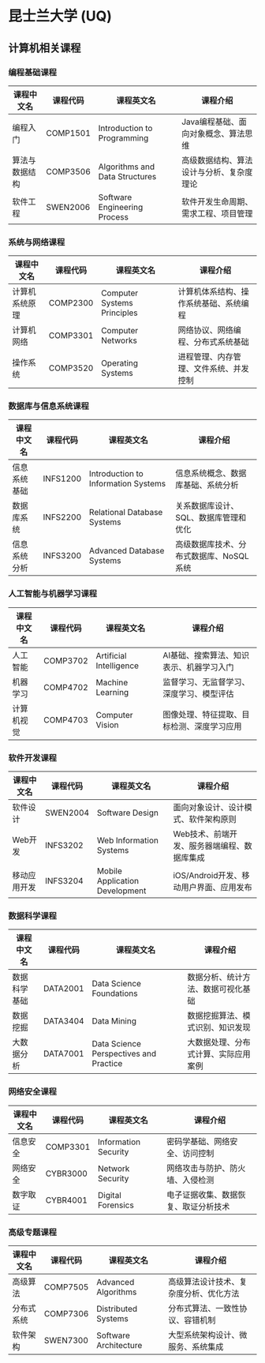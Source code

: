 # 昆士兰大学 (UQ)

## 计算机相关课程

### 编程基础课程
| 课程中文名 | 课程代码 | 课程英文名 | 课程介绍 |
|-----------|---------|-----------|---------|
| 编程入门 | COMP1501 | Introduction to Programming | Java编程基础、面向对象概念、算法思维 |
| 算法与数据结构 | COMP3506 | Algorithms and Data Structures | 高级数据结构、算法设计与分析、复杂度理论 |
| 软件工程 | SWEN2006 | Software Engineering Process | 软件开发生命周期、需求工程、项目管理 |

### 系统与网络课程
| 课程中文名 | 课程代码 | 课程英文名 | 课程介绍 |
|-----------|---------|-----------|---------|
| 计算机系统原理 | COMP2300 | Computer Systems Principles | 计算机体系结构、操作系统基础、系统编程 |
| 计算机网络 | COMP3301 | Computer Networks | 网络协议、网络编程、分布式系统基础 |
| 操作系统 | COMP3520 | Operating Systems | 进程管理、内存管理、文件系统、并发控制 |

### 数据库与信息系统课程
| 课程中文名 | 课程代码 | 课程英文名 | 课程介绍 |
|-----------|---------|-----------|---------|
| 信息系统基础 | INFS1200 | Introduction to Information Systems | 信息系统概念、数据库基础、系统分析 |
| 数据库系统 | INFS2200 | Relational Database Systems | 关系数据库设计、SQL、数据库管理和优化 |
| 信息系统分析 | INFS3200 | Advanced Database Systems | 高级数据库技术、分布式数据库、NoSQL系统 |

### 人工智能与机器学习课程
| 课程中文名 | 课程代码 | 课程英文名 | 课程介绍 |
|-----------|---------|-----------|---------|
| 人工智能 | COMP3702 | Artificial Intelligence | AI基础、搜索算法、知识表示、机器学习入门 |
| 机器学习 | COMP4702 | Machine Learning | 监督学习、无监督学习、深度学习、模型评估 |
| 计算机视觉 | COMP4703 | Computer Vision | 图像处理、特征提取、目标检测、深度学习应用 |

### 软件开发课程
| 课程中文名 | 课程代码 | 课程英文名 | 课程介绍 |
|-----------|---------|-----------|---------|
| 软件设计 | SWEN2004 | Software Design | 面向对象设计、设计模式、软件架构原则 |
| Web开发 | INFS3202 | Web Information Systems | Web技术、前端开发、服务器端编程、数据库集成 |
| 移动应用开发 | INFS3204 | Mobile Application Development | iOS/Android开发、移动用户界面、应用发布 |

### 数据科学课程
| 课程中文名 | 课程代码 | 课程英文名 | 课程介绍 |
|-----------|---------|-----------|---------|
| 数据科学基础 | DATA2001 | Data Science Foundations | 数据分析、统计方法、数据可视化基础 |
| 数据挖掘 | DATA3404 | Data Mining | 数据挖掘算法、模式识别、知识发现 |
| 大数据分析 | DATA7001 | Data Science Perspectives and Practice | 大数据处理、分布式计算、实际应用案例 |

### 网络安全课程
| 课程中文名 | 课程代码 | 课程英文名 | 课程介绍 |
|-----------|---------|-----------|---------|
| 信息安全 | COMP3301 | Information Security | 密码学基础、网络安全、访问控制 |
| 网络安全 | CYBR3000 | Network Security | 网络攻击与防护、防火墙、入侵检测 |
| 数字取证 | CYBR4001 | Digital Forensics | 电子证据收集、数据恢复、取证分析技术 |

### 高级专题课程
| 课程中文名 | 课程代码 | 课程英文名 | 课程介绍 |
|-----------|---------|-----------|---------|
| 高级算法 | COMP7505 | Advanced Algorithms | 高级算法设计技术、复杂度分析、优化方法 |
| 分布式系统 | COMP7306 | Distributed Systems | 分布式算法、一致性协议、容错机制 |
| 软件架构 | SWEN7300 | Software Architecture | 大型系统架构设计、微服务、系统集成 |
